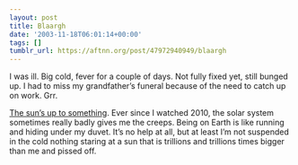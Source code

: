 ```yaml
---
layout: post
title: Blaargh
date: '2003-11-18T06:01:14+00:00'
tags: []
tumblr_url: https://aftnn.org/post/47972940949/blaargh
---
```

<p>I was ill. Big cold, fever for a couple of days. Not fully fixed yet, still bunged up. I had to miss my grandfather&rsquo;s funeral because of the need to catch up on work. Grr.</p>
<p><a href="http://www.kuro5hin.org/story/2003/11/12/23428/753">The sun&rsquo;s up to something</a>. Ever since I watched 2010, the solar system sometimes really badly gives me the creeps. Being on Earth is like running and hiding under my duvet. It&rsquo;s no help at all, but at least I&rsquo;m not suspended in the cold nothing staring at a sun that is trillions and trillions times bigger than me and pissed off.</p>
